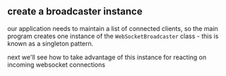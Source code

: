 ## create a broadcaster instance

our application needs to maintain a list of connected clients, so the main program creates one instance of the `WebSocketBroadcaster` class - this is known as a singleton pattern.

next we'll see how to take advantage of this instance for reacting on incoming websocket connections
